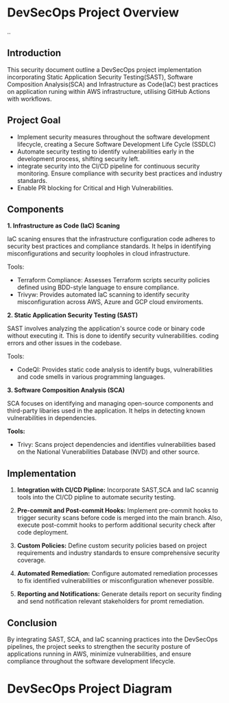 # DevSecOps Project Overview
..
## Introduction
This security document outline a DevSecOps project implementation incorporating Static Application Security Testing(SAST), Software Composition Analysis(SCA) and Infrastructure as Code(IaC) best practices on application runing within AWS infrastructure, utilising GitHub Actions with workflows.

## Project Goal

- Implement security measures throughout the software development lifecycle, creating a Secure Software Development Life Cycle (SSDLC)
- Automate security testing to identify vulnerabilities early in the development process, shifting security left.
- integrate security into the CI/CD pipeline for continuous security monitoring.
Ensure compliance with security best practices and industry standards.
- Enable PR blocking for Critical and High Vulnerabilities.

## Components

**1. Infrastructure as Code (IaC) Scaning**

IaC scaning ensures that the infrastructure configuration code adheres to security best practices and compliance standards. It helps in identifying misconfigurations and security loopholes in cloud infrastructure.

Tools:

- Terraform Compliance: Assesses Terraform scripts security policies defined using BDD-style language to ensure compliance.
- Trivyw: Provides automated IaC scanning to identify security misconfiguration across AWS, Azure and GCP cloud enviroments.

**2. Static Application Security Testing (SAST)**

SAST involves analyzing the application's source code or binary code without executing it. This is done to identify security vulnerabilities. coding errors and other issues in the codebase.

Tools:

- CodeQI: Provides static code analysis to identify bugs, vulnerabilities and code smells in various programming languages.

**3. Software Composition Analysis (SCA)**

SCA focuses on identifying and managing open-source components and third-party libaries used in the application.
It helps in detecting known vulnerabilities in dependencies.

**Tools:**

- Trivy: Scans project dependencies and identifies vulnerabilities based on the National Vunerabilities Database (NVD) and other source.

## Implementation

1. **Integration with CI/CD Pipline:** Incorporate SAST,SCA and IaC scannig tools into the CI/CD pipline to automate security testing.

2. **Pre-commit and Post-commit Hooks:** Implement pre-commit hooks to trigger security scans before code is merged into the main branch. Also, execute post-commit hooks to perform additional security check after code deployment.

3. **Custom Policies:** Define custom security policies based on project requirements and industry standards to ensure comprehensive security coverage.

4. **Automated Remediation:** Configure automated remediation processes to fix identified vulnerabilities or misconfiguration whenever possible.

5. **Reporting and Notifications:** Generate details report on security finding and send notification relevant stakeholders for promt remediation.

## Conclusion ##

By integrating SAST, SCA, and IaC scanning practices into the DevSecOps pipelines, the project seeks to strengthen the security posture of applications running in AWS, minimize vulnerabilities, and ensure compliance throughout the software development lifecycle.

# DevSecOps Project Diagram 

